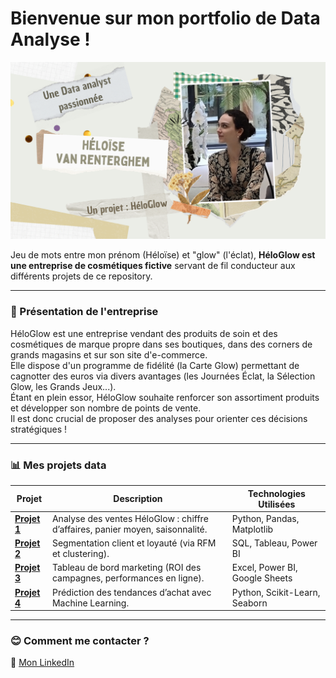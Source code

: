 # Bienvenue sur mon portfolio de Data Analyse !

![bannière](https://github.com/HeloGlow/Portfolio/blob/main/%C3%80%20propos%20de%20moi/Banni%C3%A8re%20H%C3%A9lo%C3%AFse.png?raw=true)

Jeu de mots entre mon prénom (Héloïse) et "glow" (l'éclat), **HéloGlow est une entreprise de cosmétiques fictive** servant de fil conducteur aux différents projets de ce repository.

---

### :hibiscus: Présentation de l'entreprise

HéloGlow est une entreprise vendant des produits de soin et des cosmétiques de marque propre dans ses boutiques, dans des corners de grands magasins et sur son site d'e-commerce.<br>
Elle dispose d'un programme de fidélité (la Carte Glow) permettant de cagnotter des euros via divers avantages (les Journées Éclat, la Sélection Glow, les Grands Jeux...).<br>
Étant en plein essor, HéloGlow souhaite renforcer son assortiment produits et développer son nombre de points de vente.<br>
Il est donc crucial de proposer des analyses pour orienter ces décisions stratégiques !

---

### :bar_chart: Mes projets data

| Projet                          | Description                                    | Technologies Utilisées          |
|---------------------------------|------------------------------------------------|---------------------------------|
| **[Projet 1](#)**               | Analyse des ventes HéloGlow : chiffre d’affaires, panier moyen, saisonnalité. | Python, Pandas, Matplotlib     |
| **[Projet 2](#)**               | Segmentation client et loyauté (via RFM et clustering). | SQL, Tableau, Power BI         |
| **[Projet 3](#)**               | Tableau de bord marketing (ROI des campagnes, performances en ligne). | Excel, Power BI, Google Sheets |
| **[Projet 4](#)**               | Prédiction des tendances d’achat avec Machine Learning. | Python, Scikit-Learn, Seaborn  |  

---

### :blush: Comment me contacter ?

🔗 [Mon LinkedIn](http://www.linkedin.com/in/héloïse-van-renterghem/)<br>
